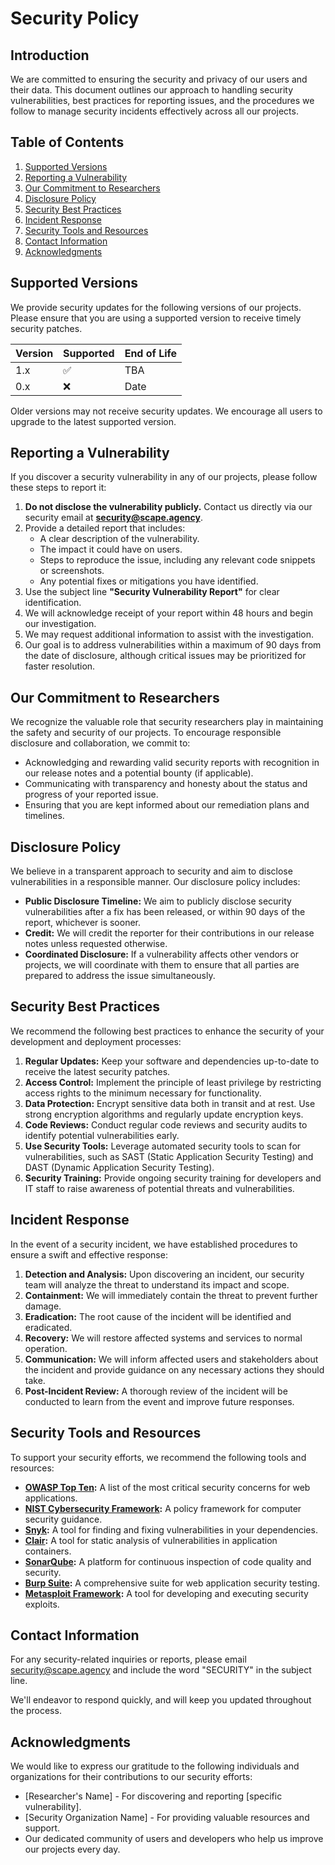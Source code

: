 # Security Policy

## Introduction

We are committed to ensuring the security and privacy of our users and their data. This document outlines our approach to handling security vulnerabilities, best practices for reporting issues, and the procedures we follow to manage security incidents effectively across all our projects.

## Table of Contents

1. [Supported Versions](#supported-versions)
2. [Reporting a Vulnerability](#reporting-a-vulnerability)
3. [Our Commitment to Researchers](#our-commitment-to-researchers)
4. [Disclosure Policy](#disclosure-policy)
5. [Security Best Practices](#security-best-practices)
6. [Incident Response](#incident-response)
7. [Security Tools and Resources](#security-tools-and-resources)
8. [Contact Information](#contact-information)
9. [Acknowledgments](#acknowledgments)

## Supported Versions

We provide security updates for the following versions of our projects. Please ensure that you are using a supported version to receive timely security patches.

| Version | Supported          | End of Life        |
| ------- | ------------------ | ------------------ |
| 1.x     | :white_check_mark: | TBA                |
| 0.x     | :x:                | Date               |

Older versions may not receive security updates. We encourage all users to upgrade to the latest supported version.

## Reporting a Vulnerability

If you discover a security vulnerability in any of our projects, please follow these steps to report it:

1. **Do not disclose the vulnerability publicly.** Contact us directly via our security email at **[security@scape.agency](mailto:security@scape.agency)**.
2. Provide a detailed report that includes:
   - A clear description of the vulnerability.
   - The impact it could have on users.
   - Steps to reproduce the issue, including any relevant code snippets or screenshots.
   - Any potential fixes or mitigations you have identified.
3. Use the subject line **"Security Vulnerability Report"** for clear identification.
4. We will acknowledge receipt of your report within 48 hours and begin our investigation.
5. We may request additional information to assist with the investigation.
6. Our goal is to address vulnerabilities within a maximum of 90 days from the date of disclosure, although critical issues may be prioritized for faster resolution.

## Our Commitment to Researchers

We recognize the valuable role that security researchers play in maintaining the safety and security of our projects. To encourage responsible disclosure and collaboration, we commit to:

- Acknowledging and rewarding valid security reports with recognition in our release notes and a potential bounty (if applicable).
- Communicating with transparency and honesty about the status and progress of your reported issue.
- Ensuring that you are kept informed about our remediation plans and timelines.

## Disclosure Policy

We believe in a transparent approach to security and aim to disclose vulnerabilities in a responsible manner. Our disclosure policy includes:

- **Public Disclosure Timeline:** We aim to publicly disclose security vulnerabilities after a fix has been released, or within 90 days of the report, whichever is sooner.
- **Credit:** We will credit the reporter for their contributions in our release notes unless requested otherwise.
- **Coordinated Disclosure:** If a vulnerability affects other vendors or projects, we will coordinate with them to ensure that all parties are prepared to address the issue simultaneously.

## Security Best Practices

We recommend the following best practices to enhance the security of your development and deployment processes:

1. **Regular Updates:** Keep your software and dependencies up-to-date to receive the latest security patches.
2. **Access Control:** Implement the principle of least privilege by restricting access rights to the minimum necessary for functionality.
3. **Data Protection:** Encrypt sensitive data both in transit and at rest. Use strong encryption algorithms and regularly update encryption keys.
4. **Code Reviews:** Conduct regular code reviews and security audits to identify potential vulnerabilities early.
5. **Use Security Tools:** Leverage automated security tools to scan for vulnerabilities, such as SAST (Static Application Security Testing) and DAST (Dynamic Application Security Testing).
6. **Security Training:** Provide ongoing security training for developers and IT staff to raise awareness of potential threats and vulnerabilities.

## Incident Response

In the event of a security incident, we have established procedures to ensure a swift and effective response:

1. **Detection and Analysis:** Upon discovering an incident, our security team will analyze the threat to understand its impact and scope.
2. **Containment:** We will immediately contain the threat to prevent further damage.
3. **Eradication:** The root cause of the incident will be identified and eradicated.
4. **Recovery:** We will restore affected systems and services to normal operation.
5. **Communication:** We will inform affected users and stakeholders about the incident and provide guidance on any necessary actions they should take.
6. **Post-Incident Review:** A thorough review of the incident will be conducted to learn from the event and improve future responses.

## Security Tools and Resources

To support your security efforts, we recommend the following tools and resources:

- **[OWASP Top Ten](https://owasp.org/www-project-top-ten/):** A list of the most critical security concerns for web applications.
- **[NIST Cybersecurity Framework](https://www.nist.gov/cyberframework):** A policy framework for computer security guidance.
- **[Snyk](https://snyk.io/):** A tool for finding and fixing vulnerabilities in your dependencies.
- **[Clair](https://github.com/quay/clair):** A tool for static analysis of vulnerabilities in application containers.
- **[SonarQube](https://www.sonarqube.org/):** A platform for continuous inspection of code quality and security.
- **[Burp Suite](https://portswigger.net/burp):** A comprehensive suite for web application security testing.
- **[Metasploit Framework](https://www.metasploit.com/):** A tool for developing and executing security exploits.

## Contact Information

For any security-related inquiries or reports, please email [security@scape.agency](mailto:security@scape.agency) and include the word "SECURITY" in the subject line.

We'll endeavor to respond quickly, and will keep you updated throughout the process.

## Acknowledgments

We would like to express our gratitude to the following individuals and organizations for their contributions to our security efforts:

- [Researcher's Name] - For discovering and reporting [specific vulnerability].
- [Security Organization Name] - For providing valuable resources and support.
- Our dedicated community of users and developers who help us improve our projects every day.
